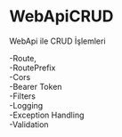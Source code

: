 # WebApiCRUD
WebApi ile CRUD İşlemleri

-Route,             
-RoutePrefix                                                                                      
-Cors                         
-Bearer Token                           
-Filters                                              
-Logging                                                
-Exception Handling                                             
-Validation                                       
